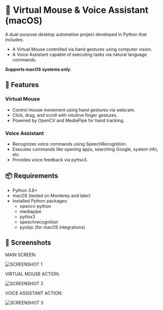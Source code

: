 # 🎯 Virtual Mouse & Voice Assistant (macOS)

A dual-purpose desktop automation project developed in Python that includes:

- A Virtual Mouse controlled via hand gestures using computer vision.
- A Voice Assistant capable of executing tasks via natural language commands.

**Supports macOS systems only.**

## 🚀 Features

### Virtual Mouse
- Control mouse movement using hand gestures via webcam.
- Click, drag, and scroll with intuitive finger gestures.
- Powered by OpenCV and MediaPipe for hand tracking.

### Voice Assistant
- Recognizes voice commands using SpeechRecognition.
- Executes commands like opening apps, searching Google, system info, etc.
- Provides voice feedback via pyttsx3.

## 📦 Requirements
- Python 3.8+
- macOS (tested on Monterey and later)
- Installed Python packages:
  - opencv-python
  - mediapipe
  - pyttsx3
  - speechrecognition
  - pyobjc (for macOS integrations)

## 📸 Screenshots
MAIN SCREEN:

![SCREENSHOT 1](https://github.com/user-attachments/assets/2d6cb99c-41b4-47fe-886e-129c2e0af13e)


VIRTUAL MOUSE ACTION:

![SCREENSHOT 2](https://github.com/user-attachments/assets/5129679d-98db-4dab-8d5c-853c4267f57f)


VOICE ASSISTANT ACTION:

![SCREENSHOT 3](https://github.com/user-attachments/assets/2964fd11-2fd8-4c5b-bf4d-cbef43bda31f)
